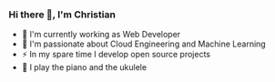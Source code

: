 ### Hi there 👋, I'm Christian

<!--
**Kavuti/Kavuti** is a ✨ _special_ ✨ repository because its `README.md` (this file) appears on your GitHub profile

Here are some ideas to get you started:

- 🔭 I’m currently working on ...
- 🌱 I’m currently learning ...
- 👯 I’m looking to collaborate on ...
- 🤔 I’m looking for help with ...
- 💬 Ask me about ...
- 📫 How to reach me: ...
- 😄 Pronouns: ...
- ⚡ Fun fact: ...
-->

- 🔭 I'm currently working as Web Developer
- 🌱 I'm passionate about Cloud Engineering and Machine Learning
- ⚡ In my spare time I develop open source projects
- 🎹 I play the piano and the ukulele
